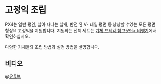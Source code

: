 # 고정익 조립

PX4는 일반 평면, 날아 다니는 날개, 반전 된 V- 테일 평면 등 상상할 수있는 모든 평면 형상의 고정익을 지원합니다. 지원되는 전체 세트는 [기체 프레임 참고문헌> 비행기](../airframes/airframe_reference.md#plane)에서 확인하십시오.

다양한 기체들의 조립 방법과 설정 방법을 설명합니다.


## 비디오

@[유투브](https://www.youtube.com/watch?v=8m4_NpTQn0E&vq=hd720)
